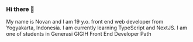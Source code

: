 ### Hi there 👋

<!--
**koentjoroo/koentjoroo** is a ✨ _special_ ✨ repository because its `README.md` (this file) appears on your GitHub profile.

Here are some ideas to get you started:

- 🔭 I’m currently learning on 
- 🌱 I’m currently learning ...
- 👯 I’m looking to collaborate on ...
- 🤔 I’m looking for help with ...
- 💬 Ask me about ...
- 📫 How to reach me: ...
- 😄 Pronouns: ...
- ⚡ Fun fact: ...
-->

My name is Novan and I am 19 y.o. front end web developer from Yogyakarta, Indonesia. I am currently learning TypeScript and NextJS. I am one of students in Generasi GIGIH Front End Developer Path
